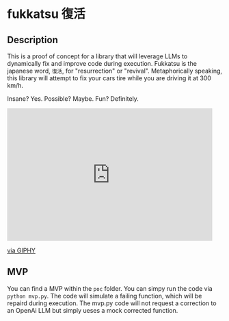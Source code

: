 # fukkatsu 復活 

## Description

This is a proof of concept for a library that will leverage LLMs to dynamically fix and improve code during execution. Fukkatsu is the japanese word, `復活`, for "resurrection" or "revival". Metaphorically speaking, this library will attempt to fix your cars tire while you are driving it at 300 km/h. 

Insane? Yes. Possible? Maybe. Fun? Definitely.


<iframe src="https://giphy.com/embed/kNRqJCLOe6ri8" width="480" height="309" frameBorder="0" class="giphy-embed" allowFullScreen></iframe><p><a href="https://giphy.com/gifs/tire-kNRqJCLOe6ri8">via GIPHY</a></p>

## MVP

You can find a MVP within the `poc` folder. You can simpy run the code via `python mvp.py`. The code will simulate a failing function, which will be repaird during execution. The mvp.py code will not request a correction to an OpenAi LLM but simply ueses a mock corrected function.